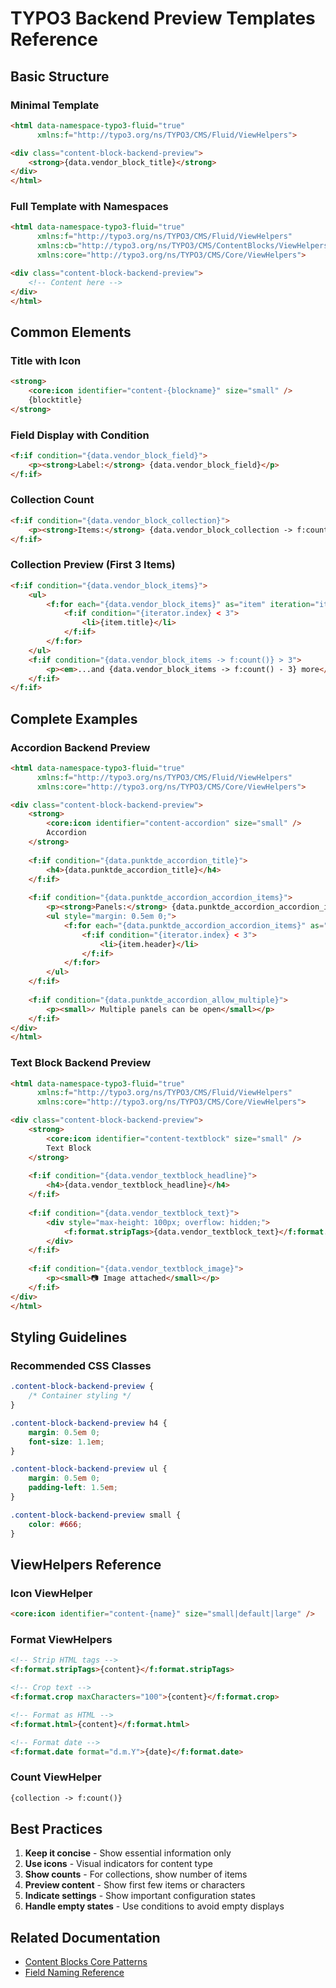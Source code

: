 # TYPO3 Backend Preview Templates Reference

## Basic Structure

### Minimal Template
```html
<html data-namespace-typo3-fluid="true"
      xmlns:f="http://typo3.org/ns/TYPO3/CMS/Fluid/ViewHelpers">

<div class="content-block-backend-preview">
    <strong>{data.vendor_block_title}</strong>
</div>
</html>
```

### Full Template with Namespaces
```html
<html data-namespace-typo3-fluid="true"
      xmlns:f="http://typo3.org/ns/TYPO3/CMS/Fluid/ViewHelpers"
      xmlns:cb="http://typo3.org/ns/TYPO3/CMS/ContentBlocks/ViewHelpers"
      xmlns:core="http://typo3.org/ns/TYPO3/CMS/Core/ViewHelpers">

<div class="content-block-backend-preview">
    <!-- Content here -->
</div>
</html>
```

## Common Elements

### Title with Icon
```html
<strong>
    <core:icon identifier="content-{blockname}" size="small" />
    {blocktitle}
</strong>
```

### Field Display with Condition
```html
<f:if condition="{data.vendor_block_field}">
    <p><strong>Label:</strong> {data.vendor_block_field}</p>
</f:if>
```

### Collection Count
```html
<f:if condition="{data.vendor_block_collection}">
    <p><strong>Items:</strong> {data.vendor_block_collection -> f:count()}</p>
</f:if>
```

### Collection Preview (First 3 Items)
```html
<f:if condition="{data.vendor_block_items}">
    <ul>
        <f:for each="{data.vendor_block_items}" as="item" iteration="iterator">
            <f:if condition="{iterator.index} < 3">
                <li>{item.title}</li>
            </f:if>
        </f:for>
    </ul>
    <f:if condition="{data.vendor_block_items -> f:count()} > 3">
        <p><em>...and {data.vendor_block_items -> f:count() - 3} more</em></p>
    </f:if>
</f:if>
```

## Complete Examples

### Accordion Backend Preview
```html
<html data-namespace-typo3-fluid="true"
      xmlns:f="http://typo3.org/ns/TYPO3/CMS/Fluid/ViewHelpers"
      xmlns:core="http://typo3.org/ns/TYPO3/CMS/Core/ViewHelpers">

<div class="content-block-backend-preview">
    <strong>
        <core:icon identifier="content-accordion" size="small" />
        Accordion
    </strong>
    
    <f:if condition="{data.punktde_accordion_title}">
        <h4>{data.punktde_accordion_title}</h4>
    </f:if>
    
    <f:if condition="{data.punktde_accordion_accordion_items}">
        <p><strong>Panels:</strong> {data.punktde_accordion_accordion_items -> f:count()}</p>
        <ul style="margin: 0.5em 0;">
            <f:for each="{data.punktde_accordion_accordion_items}" as="item" iteration="iterator">
                <f:if condition="{iterator.index} < 3">
                    <li>{item.header}</li>
                </f:if>
            </f:for>
        </ul>
    </f:if>
    
    <f:if condition="{data.punktde_accordion_allow_multiple}">
        <p><small>✓ Multiple panels can be open</small></p>
    </f:if>
</div>
</html>
```

### Text Block Backend Preview
```html
<html data-namespace-typo3-fluid="true"
      xmlns:f="http://typo3.org/ns/TYPO3/CMS/Fluid/ViewHelpers"
      xmlns:core="http://typo3.org/ns/TYPO3/CMS/Core/ViewHelpers">

<div class="content-block-backend-preview">
    <strong>
        <core:icon identifier="content-textblock" size="small" />
        Text Block
    </strong>
    
    <f:if condition="{data.vendor_textblock_headline}">
        <h4>{data.vendor_textblock_headline}</h4>
    </f:if>
    
    <f:if condition="{data.vendor_textblock_text}">
        <div style="max-height: 100px; overflow: hidden;">
            <f:format.stripTags>{data.vendor_textblock_text}</f:format.stripTags>
        </div>
    </f:if>
    
    <f:if condition="{data.vendor_textblock_image}">
        <p><small>📷 Image attached</small></p>
    </f:if>
</div>
</html>
```

## Styling Guidelines

### Recommended CSS Classes
```css
.content-block-backend-preview {
    /* Container styling */
}

.content-block-backend-preview h4 {
    margin: 0.5em 0;
    font-size: 1.1em;
}

.content-block-backend-preview ul {
    margin: 0.5em 0;
    padding-left: 1.5em;
}

.content-block-backend-preview small {
    color: #666;
}
```

## ViewHelpers Reference

### Icon ViewHelper
```html
<core:icon identifier="content-{name}" size="small|default|large" />
```

### Format ViewHelpers
```html
<!-- Strip HTML tags -->
<f:format.stripTags>{content}</f:format.stripTags>

<!-- Crop text -->
<f:format.crop maxCharacters="100">{content}</f:format.crop>

<!-- Format as HTML -->
<f:format.html>{content}</f:format.html>

<!-- Format date -->
<f:format.date format="d.m.Y">{date}</f:format.date>
```

### Count ViewHelper
```html
{collection -> f:count()}
```

## Best Practices

1. **Keep it concise** - Show essential information only
2. **Use icons** - Visual indicators for content type
3. **Show counts** - For collections, show number of items
4. **Preview content** - Show first few items or characters
5. **Indicate settings** - Show important configuration states
6. **Handle empty states** - Use conditions to avoid empty displays

## Related Documentation
- [Content Blocks Core Patterns](../content-blocks-core-patterns.md)
- [Field Naming Reference](./field-naming-reference.md)